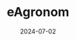 ---  
layout: startup_page  
title: "eAgronom"  
id: "eagronom.com"  
permalink: "/eagronomeagronom.com07022024/"  
website: "https://www.eagronom.com/"  
funding_round: "Series A2"  
funding_amount: "€10M"  
investors: "Swedbank AB, Icos Capital, Soulmates Ventures, SmartCap Green Fund"  
about: "eAgronom is an Estonian agtech company focused on helping farmers adopt sustainable practices. It offers a platform for crop monitoring, reporting, and planning, assisting farmers in carbon offsetting and insetting programs. The company works with thousands of farmers across Europe and Africa to improve soil health and reduce their carbon footprint."  
markets: "Agtech, Climate Tech, SaaS, Supply Chain Tech, TMT, Farming"  
hq: "Tartu, Estonia"  
founded_year: "2016"  
linkedin: "https://www.linkedin.com/company/eagronom"  
twitter: "https://twitter.com/eagronomcanada"  
instagram: ""  
facebook: "https://www.facebook.com/eagronom"  
crunchbase: "https://www.crunchbase.com/organization/eagronom"  
pitchbook: "https://pitchbook.com/profiles/company/231163-57"  

date_display: "02-Jul-2024"  
date: "2024-07-02"

# SEO Optimization  
meta_title: "eAgronom - Series A2 Funding (€10M)"  
meta_description: "eAgronom, eAgronom is an Estonian agtech company focused on helping farmers adopt sustainable practices. It offers a platform for crop monitoring, reporting, an..."  
meta_keywords: "eAgronom, Agtech, Climate Tech, SaaS, Supply Chain Tech, TMT, Farming, Series A2 funding"  
canonical_url: "https://startup.projectstartups.com/eagronomeagronom.com07022024/"  
---